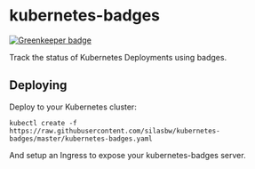 # kubernetes-badges

[![Greenkeeper badge](https://badges.greenkeeper.io/silasbw/kubernetes-badges.svg)](https://greenkeeper.io/)

Track the status of Kubernetes Deployments using badges.

## Deploying

Deploy to your Kubernetes cluster:

```
kubectl create -f https://raw.githubusercontent.com/silasbw/kubernetes-badges/master/kubernetes-badges.yaml
```

And setup an Ingress to expose your kubernetes-badges server.
